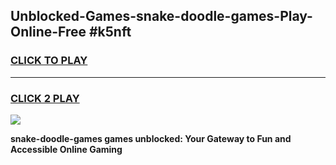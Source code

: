 
## Unblocked-Games-snake-doodle-games-Play-Online-Free #k5nft
<h3>
<a href="https://us.freeplayer.one?title=snake-doodle-games&ref=10M">CLICK TO PLAY</a></h3>
<hr>

<h3>
<a href="https://us.freeplayer.one?title=snake-doodle-games&ref=10M">CLICK 2 PLAY</a>
  
</h3>

<a href="https://us.freeplayer.one?title=snake-doodle-games&ref=10M"><img src="https://clearcache.store/games.png"></a>


**snake-doodle-games games unblocked: Your Gateway to Fun and Accessible Online Gaming**
